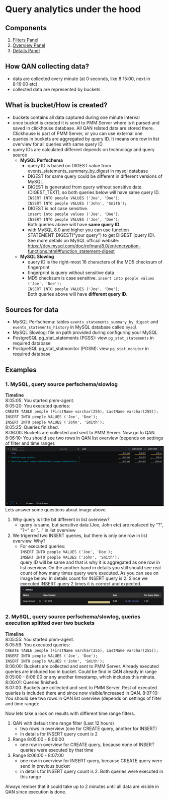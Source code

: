 # Query analytics under the hood

## Components
1. [Filters Panel](./query-analytics.md#filters-panel)
2. [Overview Panel](./query-analytics.md#overview-panel)
3. [Details Panel](./query-analytics.md#details-panel)

## How QAN collecting data?
- data are collected every minute (at 0 seconds, like 8:15:00, next in 8:16:00 etc)
- collected data are represented by buckets

## What is bucket/How is created?
- buckets contains all data captured during one minute interval
- once bucket is created it is send to PMM Server where is it parsed and saved in clickhouse database. All QAN related data are stored there. Clickhouse is part of PMM Server, or you can use external one
- queries in buckets are aggregated by query ID. It means one row in list overview for all queries with same query ID
- query IDs are calculated different depends on technology and query source
    - **MySQL Perfschema**
        - query ID is based on DIGEST value from events_statements_summary_by_digest in mysql database
        - DIGEST for same query could be different in different versions of MySQL 
        - DIGEST is generated from query without sensitive data (DIGEST_TEXT), so both queries below will have same query ID.  
        `INSERT INTO people VALUES ('Joe', 'Doe');`  
        `INSERT INTO people VALUES ('John', 'Smith');`  
        - DIGEST is not case sensitive.   
        `insert into people values ('Joe', 'Doe');`   
        `INSERT INTO people VALUES ('Joe', 'Doe');`  
        Both queries above will have **same query ID**. 
        - with MySQL 8.0 and higher you can use function STATEMENT_DIGEST("your query") to get DIGEST (query ID). See more details on MySQL official website: https://dev.mysql.com/doc/refman/8.0/en/encryption-functions.html#function_statement-digest
    - **MySQL Slowlog**
        - query ID is the right-most 16 characters of the MD5 checksum of fingerprint
        - fingerprint is query without sensitive data
        - MD5 checksum is case sensitive.
        `insert into people values ('Joe', 'Doe');`   
        `INSERT INTO people VALUES ('Joe', 'Doe');`  
        Both queries above will have **different query ID**. 

## Sources for data
- MySQL Perfschema: tables `events_statements_summary_by_digest` and `events_statements_history` in MySQL database called `mysql`
- MySQL Slowlog: file on path provided during configuring your MySQL
- PostgreSQL pg_stat_statements (PGSS): view `pg_stat_statements` in required database
- PostgreSQL pg_stat_statmonitor (PGSM): view `pg_stat_monitor` in required database

## Examples
### 1. MySQL, query source perfschema/slowlog
**Timeline**   
8:05:05: You started pmm-agent.  
8:05:20: You executed queries:  
`CREATE TABLE people (FirstName varchar(255), LastName varchar(255));`  
`INSERT INTO people VALUES ('Joe', 'Doe');`  
`INSERT INTO people VALUES ('John', 'Smith');`  
8:05:25: Queries finished.   
8:06:00: Buckets are collected and sent to PMM Server. Now go to QAN.  
8:06:10: You should see two rows in QAN list overview (depends on settings of filter and time range):
![QAN MySQL Example 1 List Overview](../_images/PMM_Query_Analytics_Example1_Overview.png) 
Lets answer some questions about image above.  
1. Why query is little bit different in list overview?
    - query is same, but sensitive data (Joe, John etc) are replaced by "?", "?+" or "..." in list overview
2. We trigerred two INSERT queries, but there is only one row in list overview. Why?
    - For executed queries:  
    `INSERT INTO people VALUES ('Joe', 'Doe');`    
    `INSERT INTO people VALUES ('John', 'Smith');`  
    query ID will be same and that is why it is aggregated as one row in list overview. On the another hand in details you still should see real count of how many times query were executed. As you can see on image below. In details count for INSERT query is 2. Since we executed INSERT query 2 times it is correct and expected.
    ![QAN MySQL Example 1 Details](../_images/PMM_Query_Analytics_Example1_Details.png) 

### 2. MySQL, query source perfschema/slowlog, queries execution splitted over two buckets
**Timeline**  
8:05:55: You started pmm-agent.  
8:05:59: You executed queries:  
`CREATE TABLE people (FirstName varchar(255), LastName varchar(255));`  
`INSERT INTO people VALUES ('Joe', 'Doe');`  
`INSERT INTO people VALUES ('John', 'Smith');`   
8:06:00: Buckets are collected and sent to PMM Server. Already executed queries are included too in bucket. Could be find in QAN already in range 8:05:00 - 8:06:00 or any another timestamp, which includes this minute.  
8:06:01: Queries finished.    
8:07:00: Buckets are collected and sent to PMM Server. Rest of executed queries is included there and since now visible/increased in QAN.
8:07:10: You should see two rows in QAN list overview (depends on settings of filter and time range):

Now lets take a look on results with different time range filters.
1. QAN with default time range filter (Last 12 hours)
    - two rows in overview (one for CREATE query, another for INSERT)
    - in details for INSERT query count is 2
2. Range 8:05:00 - 8:06:00
    - one row in overview for CREATE query, because none of INSERT queries were executed by that time
3. Range 8:06:00 - 8:07:00
    - one row in overview for INSERT query, because CREATE query were send in previous bucket
    - in details for INSERT query count is 2. Both queries were executed in this range

Always rember that it could take up to 2 minutes until all data are visible in QAN since execution is done.
